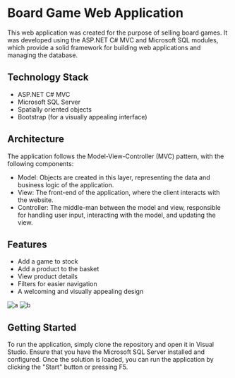 <h1>Board Game Web Application</h1>

<p>This web application was created for the purpose of selling board games. It was developed using the ASP.NET C# MVC and Microsoft SQL modules, which provide a solid framework for building web applications and managing the database.</p>

<h2>Technology Stack</h2>

<ul>
  <li>ASP.NET C# MVC</li>
  <li>Microsoft SQL Server</li>
  <li>Spatially oriented objects</li>
  <li>Bootstrap (for a visually appealing interface)</li>
</ul>

<h2>Architecture</h2>

<p>The application follows the Model-View-Controller (MVC) pattern, with the following components:</p>

<ul>
  <li>Model: Objects are created in this layer, representing the data and business logic of the application.</li>
  <li>View: The front-end of the application, where the client interacts with the website.</li>
  <li>Controller: The middle-man between the model and view, responsible for handling user input, interacting with the model, and updating the view.</li>
</ul>

<h2>Features</h2>
<ul>
  <li>Add a game to stock</li>
  <li>Add a product to the basket</li>
  <li>View product details</li>
  <li>Filters for easier navigation</li>
  <li>A welcoming and visually appealing design</li>
 </ul>
<p>
<img src="https://user-images.githubusercontent.com/92048815/217941418-58ed6c03-f47c-4c5f-8c73-09792aed4251.png" alt="a">
<img src="https://user-images.githubusercontent.com/92048815/217941289-ebecb742-9ba6-40a2-a450-0ba6ccc16f8e.png" alt="b">
</p>


<h2>Getting Started</h2>
<p>To run the application, simply clone the repository and open it in Visual Studio. Ensure that you have the Microsoft SQL Server installed and configured. Once the solution is loaded, you can run the application by clicking the "Start" button or pressing F5.</p>
